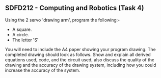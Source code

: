 ## SDFD212 - Computing and Robotics (Task 4)
Using the 2 servo 'drawing arm', program the following:-
* A square.
* A circle.
* The letter 'S'

You will need to include the A4 paper showing your program drawing. The completed drawing should look as follows. Show and explain all derived equations used, code, and the circuit used, also discuss the quality of the drawing and the accuracy of the drawing system, including how you could increase the accuracy of the system.
